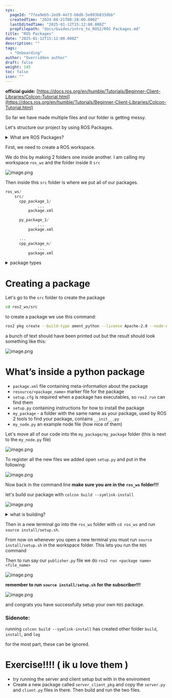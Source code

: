 ```yaml
---
sys:
  pageId: "7fea9eb5-2ed9-4e73-b6d6-5e093b833dbb"
  createdTime: "2024-08-21T00:28:00.000Z"
  lastEditedTime: "2025-01-12T15:12:00.000Z"
  propFilepath: "docs/Guides/intro_to_ROS2/ROS Packages.md"
title: "ROS Packages"
date: "2025-01-12T15:12:00.000Z"
description: ""
tags:
  - "Onboarding"
author: "Overridden author"
draft: false
weight: 145
toc: false
icon: ""
---
```


**official guide:** [https://docs.ros.org/en/humble/Tutorials/Beginner-Client-Libraries/Colcon-Tutorial.html](https://docs.ros.org/en/humble/Tutorials/Beginner-Client-Libraries/Colcon-Tutorial.html)

So far we have made multiple files and our folder is getting messy.

Let's structure our project by using ROS Packages.

<details>

<summary>What are ROS Packages?</summary>

ROS Packages are, as the name implies, packages of code that are highly sharable between ROS developers.

They consist of a folder, `package.xml` file, and source code

```python
      cpp_package_1/
		      ... imagine much code files here ..
          package.xml
```

</details>

First, we need to create a ROS workspace.

We do this by making 2 folders one inside another. I am calling my workspace `ros_ws` and the folder inside it `src`

![image.png](https://prod-files-secure.s3.us-west-2.amazonaws.com/d518164a-d88e-44d1-a4ee-3adb3bd8bce0/70706947-fd18-4537-a67b-e12946812d31/image.png?X-Amz-Algorithm=AWS4-HMAC-SHA256&X-Amz-Content-Sha256=UNSIGNED-PAYLOAD&X-Amz-Credential=ASIAZI2LB4665E6ETFGG%2F20250305%2Fus-west-2%2Fs3%2Faws4_request&X-Amz-Date=20250305T100904Z&X-Amz-Expires=3600&X-Amz-Security-Token=IQoJb3JpZ2luX2VjEMr%2F%2F%2F%2F%2F%2F%2F%2F%2F%2FwEaCXVzLXdlc3QtMiJGMEQCIHIls1WOK8lL4WK%2BimtE5aGpN2zqPfdstQrk8WMbf0f1AiAzobxPh%2BzfQdnypckS5Bd0mWaOiXcMXK6cWT%2BMNixvmSr%2FAwgSEAAaDDYzNzQyMzE4MzgwNSIMkPlz6vINMt%2BZdH6dKtwDGGnHaRn35Kxt%2BHwPBnxL8aChizQW4vZpFd0nhWjS6nOYYD2C2Ns5xkWKGT%2B8pjuCexJFBTOpHezNbQXGQs1rP9A%2BkAvhzilDKZlDWXgPjYFSXLtdbGj4trgSYxFLYU7N7jzKfdZjSOpcqJTaaLz8Ajy5awXF%2FuISLt5OlsAPR7rz3%2Bn1vDZAI1WK%2BKxTM4UdknU9jP7IVfjd5WHVQ2YaISmk6WPJgT%2BCaWtCKlcmYJn%2BlyMOi1wmDfa5rZkyZhLnJhP50Mgv74YAZ1TcSS8yeglKkF%2FpjJTuUXovUk1S%2F3ezi%2B%2FPoHCAiF3OfD9Iifux1XnJdNPTVuKJB4CpyChKYP9Yy39bmthQsx8c5ZNjJJ47jMdguHKNv3hcBx2R8ke9aHmIJcyLOFmHOdNHh76SpgCv167z4akDnYnC2nKTGmb3Z5zlurFHxtUyKxAK93RtscIMO79Uipw%2FP6vqV7dlThrwLCU7kR5rT0Cc1gatyfDzk3e2uIb3%2FlQtkOOccq3wKm5eJREL8EFnyVKKNnkwcnXI7m0bSv1M94hPFMz9l21JJqyY%2Fzef2Q%2FaI43fF2fY1rkR0z00DFzFZs2Yxic%2BSjHLNtdzcwf%2FlYwu8MtAxJx07%2BHtO6mA4eEa88Ewtq%2BgvgY6pgFkrKsWVhrJmgiNHW8gF3ZAYsFj2HNGCtv4Sry2WLLmHeWgOA3fLbSZ%2FhD84ak020U9dtpkp2HKeHSclTHw%2FI3ccNpSQD7WZP5MA7GjMziLeMWTj0bQxfBHu8DmN52EKnlgD06%2Fogdzf18J4LxUoMQTASM8SH1cxvAXD1XVHj6nw%2FzwaWX6OWlL32zx8iS%2FgH%2Fn1Rp4gqukgpdPdz2S83XqmWQHRAUv&X-Amz-Signature=124548a0a0a6d157f3f9fe7338a18e1bc268977273226f6e2ae1d8928c76ab3c&X-Amz-SignedHeaders=host&x-id=GetObject)

Then inside this `src` folder is where we put all of our packages.

```python
ros_ws/
    src/
      cpp_package_1/
		      ...
          package.xml

      py_package_1/
		      ...
          package.xml

      ...
      cpp_package_n/
		      ...
          package.xml

```

<details>

<summary>package types</summary>

packages can be either `C++` or python.

the intern file structure is different for each but for this guide we will stick to creating python packages

</details>

# Creating a package

Let's go to the `src` folder to create the package

```bash
cd ros2_ws/src
```

to create a package we use this command:

```bash
ros2 pkg create --build-type ament_python --license Apache-2.0 --node-name my_node my_package
```

a bunch of text should have been printed out but the result should look something like this:

![image.png](https://prod-files-secure.s3.us-west-2.amazonaws.com/d518164a-d88e-44d1-a4ee-3adb3bd8bce0/e6cf1e3f-8512-4a3e-b131-079f800bf3e8/image.png?X-Amz-Algorithm=AWS4-HMAC-SHA256&X-Amz-Content-Sha256=UNSIGNED-PAYLOAD&X-Amz-Credential=ASIAZI2LB4665E6ETFGG%2F20250305%2Fus-west-2%2Fs3%2Faws4_request&X-Amz-Date=20250305T100904Z&X-Amz-Expires=3600&X-Amz-Security-Token=IQoJb3JpZ2luX2VjEMr%2F%2F%2F%2F%2F%2F%2F%2F%2F%2FwEaCXVzLXdlc3QtMiJGMEQCIHIls1WOK8lL4WK%2BimtE5aGpN2zqPfdstQrk8WMbf0f1AiAzobxPh%2BzfQdnypckS5Bd0mWaOiXcMXK6cWT%2BMNixvmSr%2FAwgSEAAaDDYzNzQyMzE4MzgwNSIMkPlz6vINMt%2BZdH6dKtwDGGnHaRn35Kxt%2BHwPBnxL8aChizQW4vZpFd0nhWjS6nOYYD2C2Ns5xkWKGT%2B8pjuCexJFBTOpHezNbQXGQs1rP9A%2BkAvhzilDKZlDWXgPjYFSXLtdbGj4trgSYxFLYU7N7jzKfdZjSOpcqJTaaLz8Ajy5awXF%2FuISLt5OlsAPR7rz3%2Bn1vDZAI1WK%2BKxTM4UdknU9jP7IVfjd5WHVQ2YaISmk6WPJgT%2BCaWtCKlcmYJn%2BlyMOi1wmDfa5rZkyZhLnJhP50Mgv74YAZ1TcSS8yeglKkF%2FpjJTuUXovUk1S%2F3ezi%2B%2FPoHCAiF3OfD9Iifux1XnJdNPTVuKJB4CpyChKYP9Yy39bmthQsx8c5ZNjJJ47jMdguHKNv3hcBx2R8ke9aHmIJcyLOFmHOdNHh76SpgCv167z4akDnYnC2nKTGmb3Z5zlurFHxtUyKxAK93RtscIMO79Uipw%2FP6vqV7dlThrwLCU7kR5rT0Cc1gatyfDzk3e2uIb3%2FlQtkOOccq3wKm5eJREL8EFnyVKKNnkwcnXI7m0bSv1M94hPFMz9l21JJqyY%2Fzef2Q%2FaI43fF2fY1rkR0z00DFzFZs2Yxic%2BSjHLNtdzcwf%2FlYwu8MtAxJx07%2BHtO6mA4eEa88Ewtq%2BgvgY6pgFkrKsWVhrJmgiNHW8gF3ZAYsFj2HNGCtv4Sry2WLLmHeWgOA3fLbSZ%2FhD84ak020U9dtpkp2HKeHSclTHw%2FI3ccNpSQD7WZP5MA7GjMziLeMWTj0bQxfBHu8DmN52EKnlgD06%2Fogdzf18J4LxUoMQTASM8SH1cxvAXD1XVHj6nw%2FzwaWX6OWlL32zx8iS%2FgH%2Fn1Rp4gqukgpdPdz2S83XqmWQHRAUv&X-Amz-Signature=fc6461332d89d502a790d17e16ef200a20cedac208d9a17b921da0f464d349f0&X-Amz-SignedHeaders=host&x-id=GetObject)

# What’s inside a python package

- `package.xml` file containing meta-information about the package
- `resource/<package_name>` marker file for the package
- `setup.cfg` is required when a package has executables, so `ros2 run` can find them
- `setup.py` containing instructions for how to install the package
- `my_package` - a folder with the same name as your package, used by ROS 2 tools to find your package, contains `__init__.py`
- `my_node.py` an example node file (how nice of them)

Let's move all of our code into the `my_package/my_package` folder (this is next to the `my_node.py` file)

![image.png](https://prod-files-secure.s3.us-west-2.amazonaws.com/d518164a-d88e-44d1-a4ee-3adb3bd8bce0/9ce58f11-0da9-4d3e-b86d-506a9685d378/image.png?X-Amz-Algorithm=AWS4-HMAC-SHA256&X-Amz-Content-Sha256=UNSIGNED-PAYLOAD&X-Amz-Credential=ASIAZI2LB4665E6ETFGG%2F20250305%2Fus-west-2%2Fs3%2Faws4_request&X-Amz-Date=20250305T100904Z&X-Amz-Expires=3600&X-Amz-Security-Token=IQoJb3JpZ2luX2VjEMr%2F%2F%2F%2F%2F%2F%2F%2F%2F%2FwEaCXVzLXdlc3QtMiJGMEQCIHIls1WOK8lL4WK%2BimtE5aGpN2zqPfdstQrk8WMbf0f1AiAzobxPh%2BzfQdnypckS5Bd0mWaOiXcMXK6cWT%2BMNixvmSr%2FAwgSEAAaDDYzNzQyMzE4MzgwNSIMkPlz6vINMt%2BZdH6dKtwDGGnHaRn35Kxt%2BHwPBnxL8aChizQW4vZpFd0nhWjS6nOYYD2C2Ns5xkWKGT%2B8pjuCexJFBTOpHezNbQXGQs1rP9A%2BkAvhzilDKZlDWXgPjYFSXLtdbGj4trgSYxFLYU7N7jzKfdZjSOpcqJTaaLz8Ajy5awXF%2FuISLt5OlsAPR7rz3%2Bn1vDZAI1WK%2BKxTM4UdknU9jP7IVfjd5WHVQ2YaISmk6WPJgT%2BCaWtCKlcmYJn%2BlyMOi1wmDfa5rZkyZhLnJhP50Mgv74YAZ1TcSS8yeglKkF%2FpjJTuUXovUk1S%2F3ezi%2B%2FPoHCAiF3OfD9Iifux1XnJdNPTVuKJB4CpyChKYP9Yy39bmthQsx8c5ZNjJJ47jMdguHKNv3hcBx2R8ke9aHmIJcyLOFmHOdNHh76SpgCv167z4akDnYnC2nKTGmb3Z5zlurFHxtUyKxAK93RtscIMO79Uipw%2FP6vqV7dlThrwLCU7kR5rT0Cc1gatyfDzk3e2uIb3%2FlQtkOOccq3wKm5eJREL8EFnyVKKNnkwcnXI7m0bSv1M94hPFMz9l21JJqyY%2Fzef2Q%2FaI43fF2fY1rkR0z00DFzFZs2Yxic%2BSjHLNtdzcwf%2FlYwu8MtAxJx07%2BHtO6mA4eEa88Ewtq%2BgvgY6pgFkrKsWVhrJmgiNHW8gF3ZAYsFj2HNGCtv4Sry2WLLmHeWgOA3fLbSZ%2FhD84ak020U9dtpkp2HKeHSclTHw%2FI3ccNpSQD7WZP5MA7GjMziLeMWTj0bQxfBHu8DmN52EKnlgD06%2Fogdzf18J4LxUoMQTASM8SH1cxvAXD1XVHj6nw%2FzwaWX6OWlL32zx8iS%2FgH%2Fn1Rp4gqukgpdPdz2S83XqmWQHRAUv&X-Amz-Signature=560626c21aa4443409b4743d3689b89c3cc6b7536f0d86edf4cb93bdb217858f&X-Amz-SignedHeaders=host&x-id=GetObject)

To register all the new files we added open `setup.py` and put in the following:

![image.png](https://prod-files-secure.s3.us-west-2.amazonaws.com/d518164a-d88e-44d1-a4ee-3adb3bd8bce0/1cd7c262-4cae-4496-9d75-c178537d24a2/image.png?X-Amz-Algorithm=AWS4-HMAC-SHA256&X-Amz-Content-Sha256=UNSIGNED-PAYLOAD&X-Amz-Credential=ASIAZI2LB4665E6ETFGG%2F20250305%2Fus-west-2%2Fs3%2Faws4_request&X-Amz-Date=20250305T100904Z&X-Amz-Expires=3600&X-Amz-Security-Token=IQoJb3JpZ2luX2VjEMr%2F%2F%2F%2F%2F%2F%2F%2F%2F%2FwEaCXVzLXdlc3QtMiJGMEQCIHIls1WOK8lL4WK%2BimtE5aGpN2zqPfdstQrk8WMbf0f1AiAzobxPh%2BzfQdnypckS5Bd0mWaOiXcMXK6cWT%2BMNixvmSr%2FAwgSEAAaDDYzNzQyMzE4MzgwNSIMkPlz6vINMt%2BZdH6dKtwDGGnHaRn35Kxt%2BHwPBnxL8aChizQW4vZpFd0nhWjS6nOYYD2C2Ns5xkWKGT%2B8pjuCexJFBTOpHezNbQXGQs1rP9A%2BkAvhzilDKZlDWXgPjYFSXLtdbGj4trgSYxFLYU7N7jzKfdZjSOpcqJTaaLz8Ajy5awXF%2FuISLt5OlsAPR7rz3%2Bn1vDZAI1WK%2BKxTM4UdknU9jP7IVfjd5WHVQ2YaISmk6WPJgT%2BCaWtCKlcmYJn%2BlyMOi1wmDfa5rZkyZhLnJhP50Mgv74YAZ1TcSS8yeglKkF%2FpjJTuUXovUk1S%2F3ezi%2B%2FPoHCAiF3OfD9Iifux1XnJdNPTVuKJB4CpyChKYP9Yy39bmthQsx8c5ZNjJJ47jMdguHKNv3hcBx2R8ke9aHmIJcyLOFmHOdNHh76SpgCv167z4akDnYnC2nKTGmb3Z5zlurFHxtUyKxAK93RtscIMO79Uipw%2FP6vqV7dlThrwLCU7kR5rT0Cc1gatyfDzk3e2uIb3%2FlQtkOOccq3wKm5eJREL8EFnyVKKNnkwcnXI7m0bSv1M94hPFMz9l21JJqyY%2Fzef2Q%2FaI43fF2fY1rkR0z00DFzFZs2Yxic%2BSjHLNtdzcwf%2FlYwu8MtAxJx07%2BHtO6mA4eEa88Ewtq%2BgvgY6pgFkrKsWVhrJmgiNHW8gF3ZAYsFj2HNGCtv4Sry2WLLmHeWgOA3fLbSZ%2FhD84ak020U9dtpkp2HKeHSclTHw%2FI3ccNpSQD7WZP5MA7GjMziLeMWTj0bQxfBHu8DmN52EKnlgD06%2Fogdzf18J4LxUoMQTASM8SH1cxvAXD1XVHj6nw%2FzwaWX6OWlL32zx8iS%2FgH%2Fn1Rp4gqukgpdPdz2S83XqmWQHRAUv&X-Amz-Signature=5e1702024e53076fae0abf3bd60a53f1aebbccf88e7996ba8b878f8c5a0189a3&X-Amz-SignedHeaders=host&x-id=GetObject)

Now back in the command line **make sure you are in the** **`ros_ws`** **folder!!!**

let's build our package with `colcon build --symlink-install`

![image.png](https://prod-files-secure.s3.us-west-2.amazonaws.com/d518164a-d88e-44d1-a4ee-3adb3bd8bce0/2f2a0d27-b173-48fd-b189-5f5c0ce65619/image.png?X-Amz-Algorithm=AWS4-HMAC-SHA256&X-Amz-Content-Sha256=UNSIGNED-PAYLOAD&X-Amz-Credential=ASIAZI2LB4665E6ETFGG%2F20250305%2Fus-west-2%2Fs3%2Faws4_request&X-Amz-Date=20250305T100904Z&X-Amz-Expires=3600&X-Amz-Security-Token=IQoJb3JpZ2luX2VjEMr%2F%2F%2F%2F%2F%2F%2F%2F%2F%2FwEaCXVzLXdlc3QtMiJGMEQCIHIls1WOK8lL4WK%2BimtE5aGpN2zqPfdstQrk8WMbf0f1AiAzobxPh%2BzfQdnypckS5Bd0mWaOiXcMXK6cWT%2BMNixvmSr%2FAwgSEAAaDDYzNzQyMzE4MzgwNSIMkPlz6vINMt%2BZdH6dKtwDGGnHaRn35Kxt%2BHwPBnxL8aChizQW4vZpFd0nhWjS6nOYYD2C2Ns5xkWKGT%2B8pjuCexJFBTOpHezNbQXGQs1rP9A%2BkAvhzilDKZlDWXgPjYFSXLtdbGj4trgSYxFLYU7N7jzKfdZjSOpcqJTaaLz8Ajy5awXF%2FuISLt5OlsAPR7rz3%2Bn1vDZAI1WK%2BKxTM4UdknU9jP7IVfjd5WHVQ2YaISmk6WPJgT%2BCaWtCKlcmYJn%2BlyMOi1wmDfa5rZkyZhLnJhP50Mgv74YAZ1TcSS8yeglKkF%2FpjJTuUXovUk1S%2F3ezi%2B%2FPoHCAiF3OfD9Iifux1XnJdNPTVuKJB4CpyChKYP9Yy39bmthQsx8c5ZNjJJ47jMdguHKNv3hcBx2R8ke9aHmIJcyLOFmHOdNHh76SpgCv167z4akDnYnC2nKTGmb3Z5zlurFHxtUyKxAK93RtscIMO79Uipw%2FP6vqV7dlThrwLCU7kR5rT0Cc1gatyfDzk3e2uIb3%2FlQtkOOccq3wKm5eJREL8EFnyVKKNnkwcnXI7m0bSv1M94hPFMz9l21JJqyY%2Fzef2Q%2FaI43fF2fY1rkR0z00DFzFZs2Yxic%2BSjHLNtdzcwf%2FlYwu8MtAxJx07%2BHtO6mA4eEa88Ewtq%2BgvgY6pgFkrKsWVhrJmgiNHW8gF3ZAYsFj2HNGCtv4Sry2WLLmHeWgOA3fLbSZ%2FhD84ak020U9dtpkp2HKeHSclTHw%2FI3ccNpSQD7WZP5MA7GjMziLeMWTj0bQxfBHu8DmN52EKnlgD06%2Fogdzf18J4LxUoMQTASM8SH1cxvAXD1XVHj6nw%2FzwaWX6OWlL32zx8iS%2FgH%2Fn1Rp4gqukgpdPdz2S83XqmWQHRAUv&X-Amz-Signature=b6caf1c7d1bc52ac53ce86a8cb033701bf72628df4c48f8c9bd52d3ffb8c35dc&X-Amz-SignedHeaders=host&x-id=GetObject)

<details>

<summary>what is building?</summary>

if you are a CS major at Rose-Hulman you will learn the answer to this in CSSE132

but TLDR; is it combines all the code files into one program that can be run easily 

</details>

Then in a new terminal go into the `ros_ws` folder with `cd ros_ws` and run `source install/setup.sh`. 

From now on whenever you open a new terminal you must run `source install/setup.sh` in the workspace folder. This lets you run the `ROS` command

Then to run say our `publisher.py` file we do `ros2 run <package name> <file_name>`

![image.png](https://prod-files-secure.s3.us-west-2.amazonaws.com/d518164a-d88e-44d1-a4ee-3adb3bd8bce0/4f4b1219-3a44-4632-aa0a-ce3471699f59/image.png?X-Amz-Algorithm=AWS4-HMAC-SHA256&X-Amz-Content-Sha256=UNSIGNED-PAYLOAD&X-Amz-Credential=ASIAZI2LB4665E6ETFGG%2F20250305%2Fus-west-2%2Fs3%2Faws4_request&X-Amz-Date=20250305T100904Z&X-Amz-Expires=3600&X-Amz-Security-Token=IQoJb3JpZ2luX2VjEMr%2F%2F%2F%2F%2F%2F%2F%2F%2F%2FwEaCXVzLXdlc3QtMiJGMEQCIHIls1WOK8lL4WK%2BimtE5aGpN2zqPfdstQrk8WMbf0f1AiAzobxPh%2BzfQdnypckS5Bd0mWaOiXcMXK6cWT%2BMNixvmSr%2FAwgSEAAaDDYzNzQyMzE4MzgwNSIMkPlz6vINMt%2BZdH6dKtwDGGnHaRn35Kxt%2BHwPBnxL8aChizQW4vZpFd0nhWjS6nOYYD2C2Ns5xkWKGT%2B8pjuCexJFBTOpHezNbQXGQs1rP9A%2BkAvhzilDKZlDWXgPjYFSXLtdbGj4trgSYxFLYU7N7jzKfdZjSOpcqJTaaLz8Ajy5awXF%2FuISLt5OlsAPR7rz3%2Bn1vDZAI1WK%2BKxTM4UdknU9jP7IVfjd5WHVQ2YaISmk6WPJgT%2BCaWtCKlcmYJn%2BlyMOi1wmDfa5rZkyZhLnJhP50Mgv74YAZ1TcSS8yeglKkF%2FpjJTuUXovUk1S%2F3ezi%2B%2FPoHCAiF3OfD9Iifux1XnJdNPTVuKJB4CpyChKYP9Yy39bmthQsx8c5ZNjJJ47jMdguHKNv3hcBx2R8ke9aHmIJcyLOFmHOdNHh76SpgCv167z4akDnYnC2nKTGmb3Z5zlurFHxtUyKxAK93RtscIMO79Uipw%2FP6vqV7dlThrwLCU7kR5rT0Cc1gatyfDzk3e2uIb3%2FlQtkOOccq3wKm5eJREL8EFnyVKKNnkwcnXI7m0bSv1M94hPFMz9l21JJqyY%2Fzef2Q%2FaI43fF2fY1rkR0z00DFzFZs2Yxic%2BSjHLNtdzcwf%2FlYwu8MtAxJx07%2BHtO6mA4eEa88Ewtq%2BgvgY6pgFkrKsWVhrJmgiNHW8gF3ZAYsFj2HNGCtv4Sry2WLLmHeWgOA3fLbSZ%2FhD84ak020U9dtpkp2HKeHSclTHw%2FI3ccNpSQD7WZP5MA7GjMziLeMWTj0bQxfBHu8DmN52EKnlgD06%2Fogdzf18J4LxUoMQTASM8SH1cxvAXD1XVHj6nw%2FzwaWX6OWlL32zx8iS%2FgH%2Fn1Rp4gqukgpdPdz2S83XqmWQHRAUv&X-Amz-Signature=d4ad1aa5fb9326465459892b74345a4f274327c95384f36a62f9270763200ef9&X-Amz-SignedHeaders=host&x-id=GetObject)

**remember to run** **`source install/setup.sh`** **for the subscriber!!!**

![image.png](https://prod-files-secure.s3.us-west-2.amazonaws.com/d518164a-d88e-44d1-a4ee-3adb3bd8bce0/02121119-dad4-49ec-8356-c956108b4243/image.png?X-Amz-Algorithm=AWS4-HMAC-SHA256&X-Amz-Content-Sha256=UNSIGNED-PAYLOAD&X-Amz-Credential=ASIAZI2LB4665E6ETFGG%2F20250305%2Fus-west-2%2Fs3%2Faws4_request&X-Amz-Date=20250305T100904Z&X-Amz-Expires=3600&X-Amz-Security-Token=IQoJb3JpZ2luX2VjEMr%2F%2F%2F%2F%2F%2F%2F%2F%2F%2FwEaCXVzLXdlc3QtMiJGMEQCIHIls1WOK8lL4WK%2BimtE5aGpN2zqPfdstQrk8WMbf0f1AiAzobxPh%2BzfQdnypckS5Bd0mWaOiXcMXK6cWT%2BMNixvmSr%2FAwgSEAAaDDYzNzQyMzE4MzgwNSIMkPlz6vINMt%2BZdH6dKtwDGGnHaRn35Kxt%2BHwPBnxL8aChizQW4vZpFd0nhWjS6nOYYD2C2Ns5xkWKGT%2B8pjuCexJFBTOpHezNbQXGQs1rP9A%2BkAvhzilDKZlDWXgPjYFSXLtdbGj4trgSYxFLYU7N7jzKfdZjSOpcqJTaaLz8Ajy5awXF%2FuISLt5OlsAPR7rz3%2Bn1vDZAI1WK%2BKxTM4UdknU9jP7IVfjd5WHVQ2YaISmk6WPJgT%2BCaWtCKlcmYJn%2BlyMOi1wmDfa5rZkyZhLnJhP50Mgv74YAZ1TcSS8yeglKkF%2FpjJTuUXovUk1S%2F3ezi%2B%2FPoHCAiF3OfD9Iifux1XnJdNPTVuKJB4CpyChKYP9Yy39bmthQsx8c5ZNjJJ47jMdguHKNv3hcBx2R8ke9aHmIJcyLOFmHOdNHh76SpgCv167z4akDnYnC2nKTGmb3Z5zlurFHxtUyKxAK93RtscIMO79Uipw%2FP6vqV7dlThrwLCU7kR5rT0Cc1gatyfDzk3e2uIb3%2FlQtkOOccq3wKm5eJREL8EFnyVKKNnkwcnXI7m0bSv1M94hPFMz9l21JJqyY%2Fzef2Q%2FaI43fF2fY1rkR0z00DFzFZs2Yxic%2BSjHLNtdzcwf%2FlYwu8MtAxJx07%2BHtO6mA4eEa88Ewtq%2BgvgY6pgFkrKsWVhrJmgiNHW8gF3ZAYsFj2HNGCtv4Sry2WLLmHeWgOA3fLbSZ%2FhD84ak020U9dtpkp2HKeHSclTHw%2FI3ccNpSQD7WZP5MA7GjMziLeMWTj0bQxfBHu8DmN52EKnlgD06%2Fogdzf18J4LxUoMQTASM8SH1cxvAXD1XVHj6nw%2FzwaWX6OWlL32zx8iS%2FgH%2Fn1Rp4gqukgpdPdz2S83XqmWQHRAUv&X-Amz-Signature=07ba717ca591be32c390afed3a73d7c1f16012633d2fdc032d1332fc0d17b409&X-Amz-SignedHeaders=host&x-id=GetObject)

and congrats you have successfully setup your own `ROS` package.

### Sidenote:

running `colcon build --symlink-install` has created other folder `build`, `install`, and `log`

for the most part, these can be ignored.

# Exercise!!!! ( ik u love them )

- try running the server and client setup but with in the enviroment
- Create a new package called `server_client_pkg` and copy the `server.py` and `client.py` files in there. Then build and run the two files.
